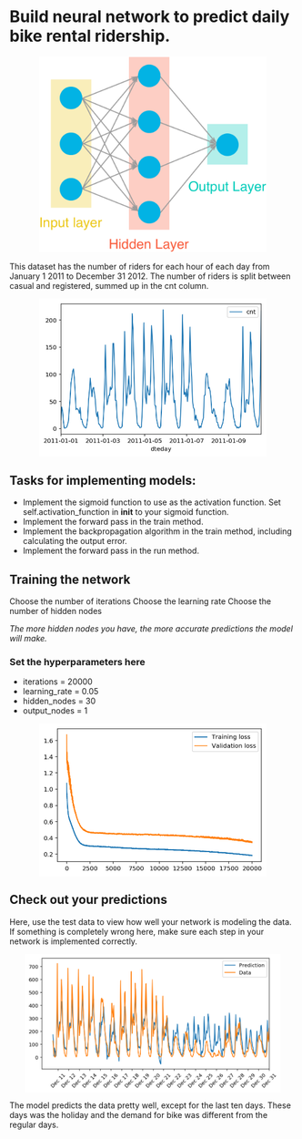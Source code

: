# Build neural network to predict daily bike rental ridership.

<div style="text-align:center">
<img src="https://github.com/Lanbig/Project_1_first-neural-network/blob/master/assets/neural_network.png" width="400">
</div>

This dataset has the number of riders for each hour of each day from January 1 2011 to December 31 2012. The number of riders is split between casual and registered, summed up in the cnt column. 

<div style="text-align:center">
<img align="center" src="https://github.com/Lanbig/Project_1_first-neural-network/blob/master/assets/data.png" width="400">
</div>

## Tasks for implementing models:
* Implement the sigmoid function to use as the activation function. Set self.activation_function in __init__ to your sigmoid function.
* Implement the forward pass in the train method.
* Implement the backpropagation algorithm in the train method,  including calculating the output error.
* Implement the forward pass in the run method.


## Training the network
Choose the number of iterations
Choose the learning rate
Choose the number of hidden nodes

*The more hidden nodes you have, the more accurate predictions the model will make.*

### Set the hyperparameters here ###
* iterations = 20000 
* learning_rate = 0.05
* hidden_nodes = 30
* output_nodes = 1

<div style="text-align:center">
<img align="center" src="https://github.com/Lanbig/Project_1_first-neural-network/blob/master/assets/loss_function.png" width="400">
</div>

## Check out your predictions
Here, use the test data to view how well your network is modeling the data. If something is completely wrong here, make sure each step in your network is implemented correctly.

<div style="text-align:center">
<img align="center" src="https://github.com/Lanbig/Project_1_first-neural-network/blob/master/assets/predicted_rides.png" width="450">
</div>

The model predicts the data pretty well, except for the last ten days. These days was the holiday and the demand for bike was different from the regular days.
